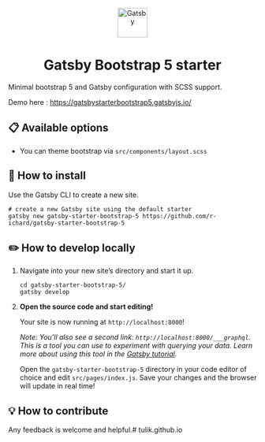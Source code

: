 <p align="center">
  <a href="https://www.gatsbyjs.com">
    <img alt="Gatsby" src="https://www.gatsbyjs.com/Gatsby-Monogram.svg" width="60" />
  </a>
</p>
<h1 align="center">
   Gatsby Bootstrap 5 starter
</h1>


Minimal bootstrap 5 and Gatsby configuration with SCSS support. 

Demo here : https://gatsbystarterbootstrap5.gatsbyjs.io/

## 📋 Available options

- You can theme bootstrap via `src/components/layout.scss`

## 🚀 How to install

Use the Gatsby CLI to create a new site. 

```shell
# create a new Gatsby site using the default starter
gatsby new gatsby-starter-bootstrap-5 https://github.com/r-ichard/gatsby-starter-bootstrap-5
```


## ✏️ How to develop locally

1.  Navigate into your new site’s directory and start it up.

    ```shell
    cd gatsby-starter-bootstrap-5/
    gatsby develop
    ```

1.  **Open the source code and start editing!**

    Your site is now running at `http://localhost:8000`!

    _Note: You'll also see a second link: _`http://localhost:8000/___graphql`_. This is a tool you can use to experiment with querying your data. Learn more about using this tool in the [Gatsby tutorial](https://www.gatsbyjs.com/tutorial/part-five/#introducing-graphiql)._

    Open the `gatsby-starter-bootstrap-5` directory in your code editor of choice and edit `src/pages/index.js`. Save your changes and the browser will update in real time!

## 💡 How to contribute 

Any feedback is welcome and helpful.# tulik.github.io

